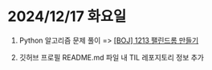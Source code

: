 # 2024/12/17 화요일

1. Python 알고리즘 문제 풀이 => [[BOJ] 1213 팰린드롬 만들기](https://github.com/hitriee/problem_solving/blob/main/baekjoon/S3/1213_%ED%8C%B0%EB%A6%B0%EB%93%9C%EB%A1%AC_%EB%A7%8C%EB%93%A4%EA%B8%B0.py)

2. 깃허브 프로필 README.md 파일 내 TIL 레포지토리 정보 추가
